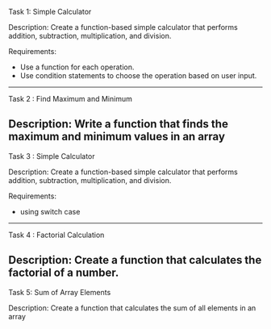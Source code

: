 Task 1: Simple Calculator

Description: Create a function-based simple calculator that performs addition, subtraction, multiplication, and division.

Requirements:
 -  Use a function for each operation.
 -  Use condition statements to choose the operation based on user input.



-----------------------------------------------------------------------------------------------------------------
Task 2 : Find Maximum and Minimum

Description: Write a function that finds the maximum and minimum values in an array
-----------------------------------------------------------------------------------------------------------------


Task 3 : Simple Calculator

Description: Create a function-based simple calculator that performs addition, subtraction, multiplication, and division. 

Requirements:
- using switch case 
-----------------------------------------------------------------------------------------------------------------



Task 4 : Factorial Calculation

Description: Create a function that calculates the factorial of a number.
-----------------------------------------------------------------------------------------------------------------

Task 5: Sum of Array Elements

Description: Create a function that calculates the sum of all elements in an array
